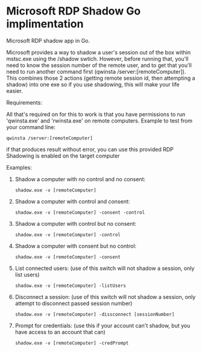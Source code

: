 # Microsoft RDP Shadow Go implimentation
Microsoft RDP shadow app in Go.

Microsoft provides a way to shadow a user's session out of the box within mstsc.exe using the /shadow swtich. However, before running that, you'll need to know the session number of the remote user, and to get that you'll need to run another command first (qwinsta /server:[remoteComputer]). This combines those 2 actions (getting remote session id, then attempting a shadow) into one exe so if you use shadowing, this will make your life easier.

Requirements:

All that's required on for this to work is that you have permissions to run 'qwinsta.exe' and 'rwinsta.exe' on remote computers.
Example to test from your command line:
```
qwinsta /server:[remoteComputer]
```
if that produces result without error, you can use this provided RDP Shadowing is enabled on the target computer

Examples:

1. Shadow a computer with no control and no consent:
   ```
   shadow.exe -v [remoteComputer] 
   ```

2. Shadow a computer with control and consent:

   ```
   shadow.exe -v [remoteComputer] -consent -control
   ```
   
3. Shadow a computer with control but no consent:
   ```
   shadow.exe -v [remoteComputer] -control
   ```  
4. Shadow a computer with consent but no control:
   ```
   shadow.exe -v [remoteComputer] -consent
   ```
5. List connected users: (use of this switch will not shadow a session, only list users)
   ```
   shadow.exe -v [remoteComputer] -listUsers 
   ```
6. Disconnect a session: (use of this switch will not shadow a session, only attempt to disconnect passed session number)
   ```
   shadow.exe -v [remoteComputer] -dissconnect [sessionNumber] 
   ```
   
7. Prompt for credentials: (use this if your account can't shadow, but you have access to an account that can)
   ```
   shadow.exe -v [remoteComputer] -credPrompt 
   ```
